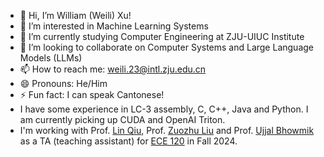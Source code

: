 - 👋 Hi, I’m William (Weili) Xu!
- 👀 I’m interested in Machine Learning Systems
- 🌱 I’m currently studying Computer Engineering at ZJU-UIUC Institute
- 💞️ I’m looking to collaborate on Computer Systems and Large Language Models (LLMs)
- 📫 How to reach me: weili.23@intl.zju.edu.cn
- 😄 Pronouns: He/Him
- ⚡ Fun fact: I can speak Cantonese!
- I have some experience in LC-3 assembly, C, C++, Java and Python. I am currently picking up CUDA and OpenAI Triton.
- I'm working with Prof. [Lin Qiu](https://ieeexplore.ieee.org/author/37088073320), Prof. [Zuozhu Liu](https://scholar.google.com/citations?user=h602wLIAAAAJ&hl=en) and Prof. [Ujjal Bhowmik](https://ece.illinois.edu/about/directory/faculty/ubhowmik) as a TA (teaching assistant) for [ECE 120](https://canvas.illinois.edu/courses/51867/external_tools/13654) in Fall 2024.

<!---
Weili-0234/Weili-0234 is a ✨ special ✨ repository because its `README.md` (this file) appears on your GitHub profile.
You can click the Preview link to take a look at your changes.
--->
